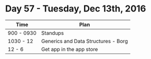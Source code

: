 # Day 57  - Tuesday, Dec 13th, 2016


Time        |   Plan   |
----------------|-------
900 - 0930 | Standups
1030 - 12 | Generics and Data Structures - Borg
12 - 6 | Get app in the app store
